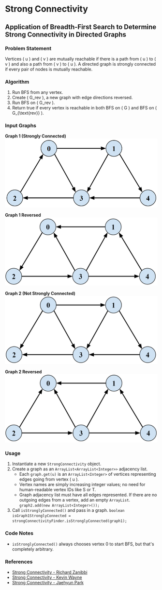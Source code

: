 # Strong Connectivity

## Application of Breadth-First Search to Determine Strong Connectivity in Directed Graphs

### Problem Statement
Vertices \( u \) and \( v \) are mutually reachable if there is a path from \( u \) to \( v \) and also a path from \( v \) to \( u \). A directed graph is strongly connected if every pair of nodes is mutually reachable.

### Algorithm
1. Run BFS from any vertex.
2. Create \( G_rev \), a new graph with edge directions reversed.
3. Run BFS on \( G_rev \).
4. Return true if every vertex is reachable in both BFS on \( G \) and BFS on \( G_{\text{rev}} \).

### Input Graphs

**Graph 1 (Strongly Connected)**
![Graph 1](images/graph1.png)

**Graph 1 Reversed**
![Graph 1 Reversed](images/graph1-reversed.png)

**Graph 2 (Not Strongly Connected)**
![Graph 2](images/graph2.png)

**Graph 2 Reversed**
![Graph 2 Reversed](images/graph2-reversed.png)

### Usage
1. Instantiate a new `StrongConnectivity` object.
2. Create a graph as an `ArrayList<ArrayList<Integer>>` adjacency list.
   - Each `graph.get(u)` is an `ArrayList<Integer>` of vertices representing edges going from vertex \( u \).
   - Vertex names are simply increasing integer values; no need for human-readable vertex IDs like S or T.
   - Graph adjacency list must have all edges represented. If there are no outgoing edges from a vertex, add an empty `ArrayList`.
     `graph2.add(new ArrayList<Integer>());`
3. Call `isStronglyConnected()` and pass in a graph.
   `boolean isGraph1StronglyConnected = strongConnectivityFinder.isStronglyConnected(graph1);`

### Code Notes
- `isStronglyConnected()` always chooses vertex 0 to start BFS, but that's completely arbitrary.

### References
- [Strong Connectivity - Richard Zanibbi](https://www.cs.rit.edu/~rlaz/algorithms20082/slides/DAGs.pdf#page=4)
- [Strong Connectivity - Kevin Wayne](https://www.cs.princeton.edu/~wayne/kleinberg-tardos/pdf/03Graphs.pdf#page=41)
- [Strong Connectivity - Jaehyun Park](https://web.stanford.edu/class/cs97si/06-basic-graph-algorithms.pdf#page=36)
